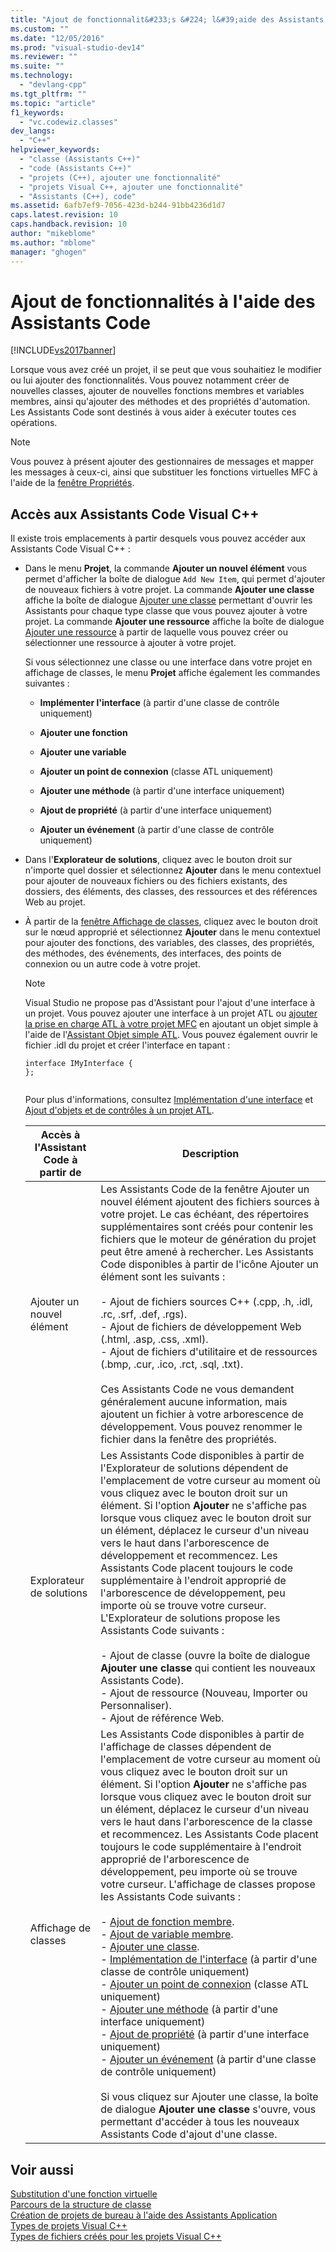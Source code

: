 ```yaml
---
title: "Ajout de fonctionnalit&#233;s &#224; l&#39;aide des Assistants Code | Microsoft Docs"
ms.custom: ""
ms.date: "12/05/2016"
ms.prod: "visual-studio-dev14"
ms.reviewer: ""
ms.suite: ""
ms.technology: 
  - "devlang-cpp"
ms.tgt_pltfrm: ""
ms.topic: "article"
f1_keywords: 
  - "vc.codewiz.classes"
dev_langs: 
  - "C++"
helpviewer_keywords: 
  - "classe (Assistants C++)"
  - "code (Assistants C++)"
  - "projets (C++), ajouter une fonctionnalité"
  - "projets Visual C++, ajouter une fonctionnalité"
  - "Assistants (C++), code"
ms.assetid: 6afb7ef9-7056-423d-b244-91bb4236d1d7
caps.latest.revision: 10
caps.handback.revision: 10
author: "mikeblome"
ms.author: "mblome"
manager: "ghogen"
---
```

# Ajout de fonctionnalit&#233;s &#224; l&#39;aide des Assistants Code
[!INCLUDE[vs2017banner](../assembler/inline/includes/vs2017banner.md)]

Lorsque vous avez créé un projet, il se peut que vous souhaitiez le modifier ou lui ajouter des fonctionnalités.  Vous pouvez notamment créer de nouvelles classes, ajouter de nouvelles fonctions membres et variables membres, ainsi qu'ajouter des méthodes et des propriétés d'automation.  Les Assistants Code sont destinés à vous aider à exécuter toutes ces opérations.  
  
> [!NOTE]
>  Vous pouvez à présent ajouter des gestionnaires de messages et mapper les messages à ceux\-ci, ainsi que substituer les fonctions virtuelles MFC à l'aide de la [fenêtre Propriétés](../Topic/Properties%20Window.md).  
  
## Accès aux Assistants Code Visual C\+\+  
 Il existe trois emplacements à partir desquels vous pouvez accéder aux Assistants Code Visual C\+\+ :  
  
-   Dans le menu **Projet**, la commande **Ajouter un nouvel élément** vous permet d'afficher la boîte de dialogue `Add New Item`, qui permet d'ajouter de nouveaux fichiers à votre projet.  La commande **Ajouter une classe** affiche la boîte de dialogue [Ajouter une classe](../ide/add-class-dialog-box.md) permettant d'ouvrir les Assistants pour chaque type classe que vous pouvez ajouter à votre projet.  La commande **Ajouter une ressource** affiche la boîte de dialogue [Ajouter une ressource](../windows/add-resource-dialog-box.md) à partir de laquelle vous pouvez créer ou sélectionner une ressource à ajouter à votre projet.  
  
     Si vous sélectionnez une classe ou une interface dans votre projet en affichage de classes, le menu **Projet** affiche également les commandes suivantes :  
  
    -   **Implémenter l'interface** \(à partir d'une classe de contrôle uniquement\)  
  
    -   **Ajouter une fonction**  
  
    -   **Ajouter une variable**  
  
    -   **Ajouter un point de connexion** \(classe ATL uniquement\)  
  
    -   **Ajouter une méthode** \(à partir d'une interface uniquement\)  
  
    -   **Ajout de propriété** \(à partir d'une interface uniquement\)  
  
    -   **Ajouter un événement** \(à partir d'une classe de contrôle uniquement\)  
  
-   Dans l'**Explorateur de solutions**, cliquez avec le bouton droit sur n'importe quel dossier et sélectionnez **Ajouter** dans le menu contextuel pour ajouter de nouveaux fichiers ou des fichiers existants, des dossiers, des éléments, des classes, des ressources et des références Web au projet.  
  
-   À partir de la [fenêtre Affichage de classes](http://msdn.microsoft.com/fr-fr/8d7430a9-3e33-454c-a9e1-a85e3d2db925), cliquez avec le bouton droit sur le nœud approprié et sélectionnez **Ajouter** dans le menu contextuel pour ajouter des fonctions, des variables, des classes, des propriétés, des méthodes, des événements, des interfaces, des points de connexion ou un autre code à votre projet.  
  
    > [!NOTE]
    >  Visual Studio ne propose pas d'Assistant pour l'ajout d'une interface à un projet.  Vous pouvez ajouter une interface à un projet ATL ou [ajouter la prise en charge ATL à votre projet MFC](../mfc/reference/adding-atl-support-to-your-mfc-project.md) en ajoutant un objet simple à l'aide de l'[Assistant Objet simple ATL](../atl/reference/atl-simple-object-wizard.md).  Vous pouvez également ouvrir le fichier .idl du projet et créer l'interface en tapant :  
  
    ```  
    interface IMyInterface {  
    };  
  
    ```  
  
     Pour plus d'informations, consultez [Implémentation d'une interface](../ide/implementing-an-interface-visual-cpp.md) et [Ajout d'objets et de contrôles à un projet ATL](../atl/reference/adding-objects-and-controls-to-an-atl-project.md).  
  
    |Accès à l'Assistant Code à partir de|Description|  
    |------------------------------------------|-----------------|  
    |Ajouter un nouvel élément|Les Assistants Code de la fenêtre Ajouter un nouvel élément ajoutent des fichiers sources à votre projet.  Le cas échéant, des répertoires supplémentaires sont créés pour contenir les fichiers que le moteur de génération du projet peut être amené à rechercher.  Les Assistants Code disponibles à partir de l'icône Ajouter un élément sont les suivants :<br /><br /> -   Ajout de fichiers sources C\+\+ \(.cpp, .h, .idl, .rc, .srf, .def, .rgs\).<br />-   Ajout de fichiers de développement Web \(.html, .asp, .css, .xml\).<br />-   Ajout de fichiers d'utilitaire et de ressources \(.bmp, .cur, .ico, .rct, .sql, .txt\).<br /><br /> Ces Assistants Code ne vous demandent généralement aucune information, mais ajoutent un fichier à votre arborescence de développement.  Vous pouvez renommer le fichier dans la fenêtre des propriétés.|  
    |Explorateur de solutions|Les Assistants Code disponibles à partir de l'Explorateur de solutions dépendent de l'emplacement de votre curseur au moment où vous cliquez avec le bouton droit sur un élément.  Si l'option **Ajouter** ne s'affiche pas lorsque vous cliquez avec le bouton droit sur un élément, déplacez le curseur d'un niveau vers le haut dans l'arborescence de développement et recommencez.  Les Assistants Code placent toujours le code supplémentaire à l'endroit approprié de l'arborescence de développement, peu importe où se trouve votre curseur.  L'Explorateur de solutions propose les Assistants Code suivants :<br /><br /> -   Ajout de classe \(ouvre la boîte de dialogue **Ajouter une classe** qui contient les nouveaux Assistants Code\).<br />-   Ajout de ressource \(Nouveau, Importer ou Personnaliser\).<br />-   Ajout de référence Web.|  
    |Affichage de classes|Les Assistants Code disponibles à partir de l'affichage de classes dépendent de l'emplacement de votre curseur au moment où vous cliquez avec le bouton droit sur un élément.  Si l'option **Ajouter** ne s'affiche pas lorsque vous cliquez avec le bouton droit sur un élément, déplacez le curseur d'un niveau vers le haut dans l'arborescence de la classe et recommencez.  Les Assistants Code placent toujours le code supplémentaire à l'endroit approprié de l'arborescence de développement, peu importe où se trouve votre curseur.  L'affichage de classes propose les Assistants Code suivants :<br /><br /> -   [Ajout de fonction membre](../ide/adding-a-member-function-visual-cpp.md).<br />-   [Ajout de variable membre](../ide/adding-a-member-variable-visual-cpp.md).<br />-   [Ajouter une classe](../ide/adding-a-class-visual-cpp.md).<br />-   [Implémentation de l'interface](../ide/implement-interface-wizard.md) \(à partir d'une classe de contrôle uniquement\)<br />-   [Ajouter un point de connexion](../ide/implement-connection-point-wizard.md) \(classe ATL uniquement\)<br />-   [Ajouter une méthode](../ide/add-method-wizard.md) \(à partir d'une interface uniquement\)<br />-   [Ajout de propriété](../ide/names-add-property-wizard.md) \(à partir d'une interface uniquement\)<br />-   [Ajouter un événement](../ide/add-event-wizard.md) \(à partir d'une classe de contrôle uniquement\)<br /><br /> Si vous cliquez sur Ajouter une classe, la boîte de dialogue **Ajouter une classe** s'ouvre, vous permettant d'accéder à tous les nouveaux Assistants Code d'ajout d'une classe.|  
  
## Voir aussi  
 [Substitution d'une fonction virtuelle](../ide/overriding-a-virtual-function-visual-cpp.md)   
 [Parcours de la structure de classe](../ide/navigating-the-class-structure-visual-cpp.md)   
 [Création de projets de bureau à l'aide des Assistants Application](../ide/creating-desktop-projects-by-using-application-wizards.md)   
 [Types de projets Visual C\+\+](../ide/visual-cpp-project-types.md)   
 [Types de fichiers créés pour les projets Visual C\+\+](../ide/file-types-created-for-visual-cpp-projects.md)
